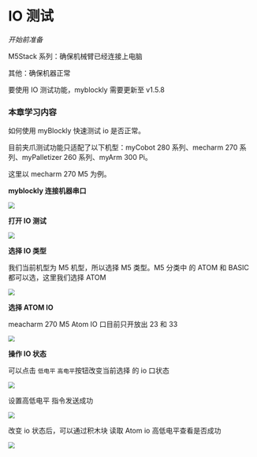 # IO 测试

<i>开始前准备</i>

M5Stack 系列：确保机械臂已经连接上电脑

其他：确保机器正常

要使用 IO 测试功能，myblockly 需要更新至 v1.5.8

### 本章学习内容

如何使用 myBlockly 快速测试 io 是否正常。

目前夹爪测试功能只适配了以下机型：myCobot 280 系列、mecharm 270 系列、myPalletizer 260 系列、myArm 300 Pi。

这里以 mecharm 270 M5 为例。

**myblockly 连接机器串口**

<img src="../../../../resource\3-FunctionsAndApplications\6.developmentGuide\myBlocklyAndUlFlow\jawtest/connect.png" style="zoom: 80%;" />

**打开 IO 测试**

<img src="../../../../resource\3-FunctionsAndApplications\6.developmentGuide\myBlocklyAndUlFlow\jawtest/open_io_test.png" style="zoom: 80%;" />

**选择 IO 类型**

我们当前机型为 M5 机型，所以选择 M5 类型。M5 分类中 的 ATOM 和 BASIC 都可以选，这里我们选择 ATOM

<img src="../../../../resource\3-FunctionsAndApplications\6.developmentGuide\myBlocklyAndUlFlow\jawtest/io_type.png" style="zoom: 80%;" />

**选择 ATOM IO**

meacharm 270 M5 Atom IO 口目前只开放出 23 和 33

<img src="../../../../resource\3-FunctionsAndApplications\6.developmentGuide\myBlocklyAndUlFlow\jawtest/atom_io.png" style="zoom: 80%;" />

**操作 IO 状态**

可以点击 `低电平` `高电平`按钮改变当前选择 的 io 口状态

<img src="../../../../resource\3-FunctionsAndApplications\6.developmentGuide\myBlocklyAndUlFlow\jawtest/io_status.png" style="zoom: 80%;" />

设置高低电平 指令发送成功

<img src="../../../../resource\3-FunctionsAndApplications\6.developmentGuide\myBlocklyAndUlFlow\jawtest/success.png" style="zoom: 80%;" />

改变 io 状态后，可以通过积木块 读取 Atom io 高低电平查看是否成功

<img src="../../../../resource\3-FunctionsAndApplications\6.developmentGuide\myBlocklyAndUlFlow\jawtest/read_io.png" style="zoom: 80%;" />
